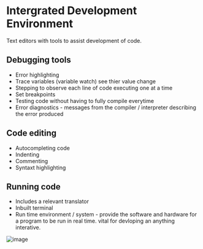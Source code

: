 # Intergrated Development Environment
Text editors with tools to assist development of code.

## Debugging tools
- Error highlighting
- Trace variables (variable watch) see thier value change
- Stepping to observe each line of code executing one at a time
- Set breakpoints
- Testing code without having to fully compile everytime
- Error diagnostics - messages from the compiler / interpreter describing the error produced

## Code editing
- Autocompleting code
- Indenting
- Commenting
- Syntaxt highlighting

## Running code
- Includes a relevant translator
- Inbuilt terminal
- Run time environment / system - provide the software and hardware for a program to be run in real time. vital for devloping an anything interative.

![image](https://user-images.githubusercontent.com/72783315/150486138-f41a9845-3af8-442a-b159-a4fecc40bb00.png)
